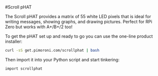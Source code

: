 <!--
---
name: Scroll pHAT
class: board
type: display, led
formfactor: pHAT
image: 'scroll-phat.png'
manufacturer: Pimoroni
description: A 11 x 5 LED matrix
url: https://github.com/pimoroni/scroll-phat
github: https://github.com/pimoroni/scroll-phat
buy: https://shop.pimoroni.com/products/scroll-phat
pincount: 40
eeprom: no
power:
  '2':
ground:
  '6':
pin:
  '3':
    mode: i2c
  '5':
    mode: i2c
i2c:
  '0x60':
    name: Matrix LED driver
    device: IS31FL3730
install:
  'devices':
    - 'i2c'
  'apt':
    - 'python-smbus'
    - 'python3-smbus'
  'python':
    - 'scrollphat'
  'python3':
    - 'scrollphat'
-->
#Scroll pHAT

The Scroll pHAT provides a matrix of 55 white LED pixels that is ideal for writing messages, showing graphs, and drawing pictures. Perfect for RPi Zero but works with A+/B+/2 too!

To get the pHAT set up and ready to go you can use the one-line product installer:

```bash
curl -sS get.pimoroni.com/scrollphat | bash
```

Then import it into your Python script and start tinkering:

```bash
import scrollphat
```
